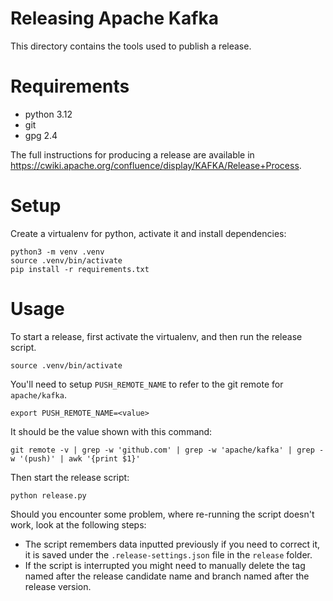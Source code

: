 Releasing Apache Kafka
======================

This directory contains the tools used to publish a release.

# Requirements

* python 3.12
* git
* gpg 2.4

The full instructions for producing a release are available in
https://cwiki.apache.org/confluence/display/KAFKA/Release+Process.


# Setup

Create a virtualenv for python, activate it and install dependencies:

```
python3 -m venv .venv
source .venv/bin/activate
pip install -r requirements.txt
```

# Usage

To start a release, first activate the virtualenv, and then run
the release script.

```
source .venv/bin/activate
```

You'll need to setup `PUSH_REMOTE_NAME` to refer to
the git remote for `apache/kafka`.

```
export PUSH_REMOTE_NAME=<value>
```

It should be the value shown with this command:

```
git remote -v | grep -w 'github.com' | grep -w 'apache/kafka' | grep -w '(push)' | awk '{print $1}'
```

Then start the release script:

```
python release.py
```

Should you encounter some problem, where re-running the script doesn't work, look at the following steps:

- The script remembers data inputted previously if you need to correct it, it is saved under the
`.release-settings.json` file in the `release` folder.
- If the script is interrupted you might need to manually delete the tag named after the release candidate name and
branch named after the release version.
